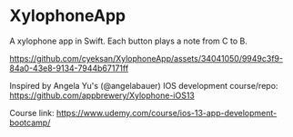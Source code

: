 # XylophoneApp
A xylophone app in Swift. Each button plays a note from C to B. 

https://github.com/cyeksan/XylophoneApp/assets/34041050/9949c3f9-84a0-43e8-9134-7944b67171ff

Inspired by Angela Yu's (@angelabauer) IOS development course/repo: https://github.com/appbrewery/Xylophone-iOS13

Course link: https://www.udemy.com/course/ios-13-app-development-bootcamp/


